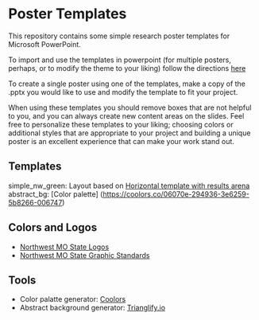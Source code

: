 # Poster Templates

This repository contains some simple research poster templates for Microsoft PowerPoint.

To import and use the templates in powerpoint (for multiple posters, perhaps, or to modify the theme to your liking) follow the directions [here](https://support.office.com/en-us/article/apply-a-template-to-a-new-presentation-d3d4ece5-e965-45eb-9423-c34e61b34616#officeversion=2016,_2013)

To create a single poster using one of the templates, make a copy of the .pptx you would like to use and modify the template to fit your project.

When using these templates you should remove boxes that are not helpful to you, and you can always create new content areas on the slides.  Feel free to personalize these templates to your liking; choosing colors or additional styles that are appropriate to your project and building a unique poster is an excellent experience that can make your work stand out.

## Templates

simple_nw_green: Layout based on [Horizontal template with results arena](https://colinpurrington.com/tips/poster-design)
abstract_bg: [Color palette] (https://coolors.co/06070e-294936-3e6259-5b8266-006747)

## Colors and Logos

* [Northwest MO State Logos](https://www.nwmissouri.edu/marketing/design/logos.htm)
* [Northwest MO State Graphic Standards](https://www.nwmissouri.edu/marketing/pdf/design/InstitutionalGraphicStandards.pdf)

## Tools

* Color palatte generator: [Coolors](https://coolors.co)
* Abstract background generator: [Trianglify.io](https://trianglify.io)

